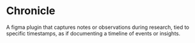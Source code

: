 # Chronicle
A figma plugin that captures notes or observations during research, tied to specific timestamps, as if documenting a timeline of events or insights. 
